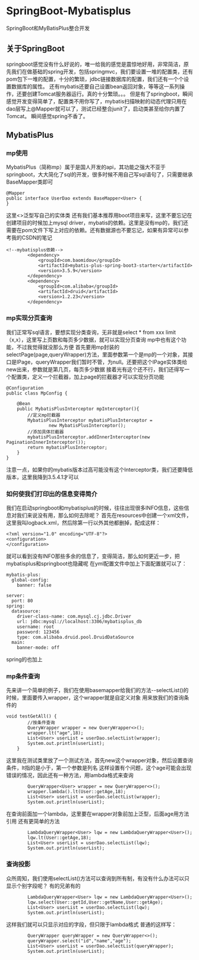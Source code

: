 # SpringBoot-Mybatisplus
SpringBoot和MyBatisPlus整合开发

## 关于SpringBoot
springboot感觉没有什么好说的，唯一给我的感觉是震惊地好用，非常简洁，原先我们在做基础的spring开发，包括springmvc，我们要设置一堆的配置类，还有pom包下一堆的配置，十分的繁琐，jdbc链接数据库的配置，我们还有一个个设置数据库的属性。
还有mybatis还要自己设置bean返回对象，等等这一系列操作，还要创建Tomcat服务器运行。真的十分繁琐。。。 
但是有了springboot，瞬间感觉开发变得简单了，配置类不用你写了，mybatis扫描映射的动态代理只用在dao层写上@Mapper就可以了，测试已经整合junit了，启动类甚至给你内置了Tomcat。
瞬间感觉spring不香了。

## MybatisPlus
### mp使用
MybatisPlus（简称mp）属于是国人开发的api，其功能之强大不亚于springboot，大大简化了sql的开发，很多时候不用自己写sql语句了，只需要继承BaseMapper类即可
```
@Mapper
public interface UserDao extends BaseMapper<User> {
}
```
这里<>泛型写自己的实体类
还有我们基本推荐用boot项目来写，这里不要忘记在创建项目的时候加上mysql driver，mybatis的依赖。这里是没有mp的，我们还需要在pom文件下写上对应的依赖。还有数据源也不要忘记，如果有异常可以参考我的CSDN的笔记
```
<!--mybatisplus依赖-->
        <dependency>
            <groupId>com.baomidou</groupId>
            <artifactId>mybatis-plus-spring-boot3-starter</artifactId>
            <version>3.5.9</version>
        </dependency>
        <dependency>
            <groupId>com.alibaba</groupId>
            <artifactId>druid</artifactId>
            <version>1.2.23</version>
        </dependency>
```
### mp实现分页查询
我们正常写sql语言，要想实现分类查询，无非就是select * from xxx limit （x,x），这里写上页数和每页多少数据，就可以实现分页查询
mp中也有这个功能，不过我觉得就没那么方便
首先要用mp封装的selectPage(page,queryWrapper)方法，里面参数第一个是mp的一个对象，其接口是IPage，queryWrapper我们暂时不管，为null。还要把这个IPage实体类给new出来，参数就是第几页，每页多少数据
接着光有这个还不行，我们还得写一个配置类，定义一个拦截器，加上page的拦截器才可以实现分页功能
```
@Configuration
public class MpConfig {

    @Bean
    public MybatisPlusInterceptor mpInterceptor(){
        //定义mp拦截器
        MybatisPlusInterceptor mybatisPlusInterceptor =
                new MybatisPlusInterceptor();
        //添加具体拦截器
        mybatisPlusInterceptor.addInnerInterceptor(new PaginationInnerInterceptor());
        return mybatisPlusInterceptor;
    }
}
```
注意一点，如果你的mybatis版本过高可能没有这个Interceptor类，我们还要降低版本，这里我降到3.5.4.1才可以

### 如何使我们打印出的信息变得简介
我们在启动springboot和mybatisplus的时候，往往出现很多INFO信息，这些信息对我们来说没有用，那么如何去除呢？
首先在resources中创建一个xml文件，这里我叫logback.xml，然后除第一行以外其他都删掉，配成这样：
```
<?xml version="1.0" encoding="UTF-8"?>
<configuration>
</configuration>
```
就可以看到没有INFO那些多余的信息了，变得简洁，那么如何更近一步，把mybatisplus和springboot也隐藏呢
在yml配置文件中加上下面配置就可以了：
```
mybatis-plus:
  global-config:
    banner: false
```
```
server:
  port: 80
spring:
  datasource:
    driver-class-name: com.mysql.cj.jdbc.Driver
    url: jdbc:mysql://localhost:3306/mybatisplus_db
    username: root
    password: 123456
    type: com.alibaba.druid.pool.DruidDataSource
  main:
    banner-mode: off
```
spring的也加上

### mp条件查询
先来讲一个简单的例子，我们在使用basemapper给我们的方法--selectList()的时候，里面要传入wrapper，这个wrapper就是自定义对象
用来放我们的查询条件的
```
void testGetAll() {
        //按条件查询
        QueryWrapper wrapper = new QueryWrapper<>();
        wrapper.lt("age",18);
        List<User> userList = userDao.selectList(wrapper);
        System.out.println(userList);
    }
```
这里我在测试类里放了一个测试方法，首先new这个wrapper对象，然后设置查询条件，lt指的是小于，第一个参数是列名
这样设置有个问题，这个age可能会出现错误的情况，因此还有一种方法，用lambda格式来查询
```
        QueryWrapper<User> wrapper = new QueryWrapper<>();
        wrapper.lambda().lt(User::getAge,18);
        List<User> userList = userDao.selectList(wrapper);
        System.out.println(userList);
```
在查询前面加一个lambda，这里要在wrapper对象前加上泛型，后面age用方法引用
还有更简单的方法
```
        LambdaQueryWrapper<User> lqw = new LambdaQueryWrapper<User>();
        lqw.lt(User::getAge,18);
        List<User> userList = userDao.selectList(lqw);
        System.out.println(userList);
```

### 查询投影
众所周知，我们使用selectList()方法可以查询到所有制，有没有什么办法可以只显示个别字段呢？
有的兄弟有的
```
        LambdaQueryWrapper<User> lqw = new LambdaQueryWrapper<User>();
        lqw.select(User::getId,User::getName,User::getAge);
        List<User> userList = userDao.selectList(lqw);
        System.out.println(userList);
```
这样我们就可以只显示对应的字段，但只限于lambda格式
普通的这样写：
```
        QueryWrapper queryWrapper = new QueryWrapper<>();
        queryWrapper.select("id","name","age");
        List<User> userList = userDao.selectList(queryWrapper);
        System.out.println(userList);
```
